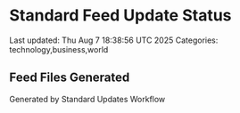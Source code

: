 # Standard Feed Update Status
Last updated: Thu Aug  7 18:38:56 UTC 2025
Categories: technology,business,world

## Feed Files Generated

Generated by Standard Updates Workflow
